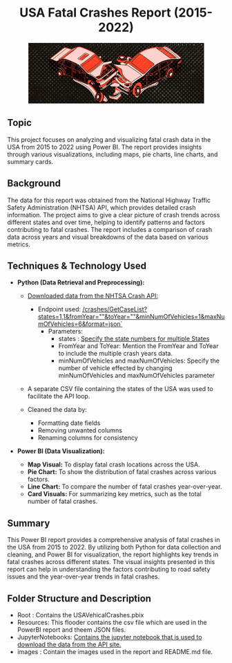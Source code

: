 <h1 align="center"> USA Fatal Crashes Report (2015-2022) </h1>
<div align="center">
	<img src="/images/icon.png">
</div>

## Topic
This project focuses on analyzing and visualizing fatal crash data in the USA from 2015 to 2022 using Power BI.
The report provides insights through various visualizations, including maps, pie charts, line charts, and summary cards.

## Background
The data for this report was obtained from the National Highway Traffic Safety Administration (NHTSA) API, 
which provides detailed crash information. The project aims to give a clear picture of crash trends across different states and over time,
helping to identify patterns and factors contributing to fatal crashes. The report includes a comparison of crash data across years and visual breakdowns of the data based on various metrics.

## Techniques & Technology Used
- **Python (Data Retrieval and Preprocessing):**
    - [Downloaded data from the NHTSA Crash API:](https://crashviewer.nhtsa.dot.gov/CrashAPI)
      - Endpoint used: [/crashes/GetCaseList?states=1,1&fromYear=""&toYear=""&minNumOfVehicles=1&maxNumOfVehicles=6&format=json`]("/images/getcrashlist.png")
	    - Parameters:
		  - states : [Specify the state numbers for multiple States]("/Resources/USAStates.csv")
		  - FromYear and ToYear: Mention the FromYear and ToYear to include the multiple crash years data.
		  - minNumOfVehicles and maxNumOfVehicles: Specify the number of vehicle effected by changing minNumOfVehicles and maxNumOfVehicles parameter
		  
    - A separate CSV file containing the states of the USA was used to facilitate the API loop.
    - Cleaned the data by:
        - Formatting date fields
        - Removing unwanted columns
        - Renaming columns for consistency
		
- **Power BI (Data Visualization):**
    - **Map Visual:** To display fatal crash locations across the USA.
    - **Pie Chart:** To show the distribution of fatal crashes across various factors.
    - **Line Chart:** To compare the number of fatal crashes year-over-year.
    - **Card Visuals:** For summarizing key metrics, such as the total number of fatal crashes.
    
## Summary
This Power BI report provides a comprehensive analysis of fatal crashes in the USA from 2015 to 2022. 
By utilizing both Python for data collection and cleaning, and Power BI for visualization, the report highlights key trends in fatal crashes across different states. The visual insights presented in this report can help in understanding the factors contributing to road safety issues and the year-over-year trends in fatal crashes.


## Folder Structure and Description 
- Root : Contains the USAVehicalCrashes.pbix
- Resources: This flooder contains the csv file which are used in the PowerBI report and theem JSON  files.
- JupyterNotebooks: [Contains the jupyter notebook that is used to download the data from the API site.]("/JupyterNotebooks/DataScraping.ipynb")
- images : Contain the images used in the report and README.md file.


